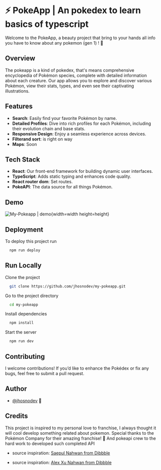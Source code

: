 
# ⚡ PokeApp | An pokedex to learn basics of typescript

Welcome to the PokeApp, a beauty project that bring to your hands all info you have to know about any pokemon (gen 1) ! 🚀

## Overview
The pokeapp is a kind of pokedex, that's means comprehensive encyclopedia of Pokémon species, complete with detailed information about each creature. Our app allows you to explore and discover various Pokémon, view their stats, types, and even see their captivating illustrations.

## Features

- **Search**: Easily find your favorite Pokémon by name.
- **Detailed Profiles**: Dive into rich profiles for each Pokémon, including their evolution chain and base stats.
- **Responsive Design**: Enjoy a seamless experience across devices.
- **Filterand sort**: is right on way 
- **Maps**: Soon



## Tech Stack
- **React**: Our front-end framework for building dynamic user interfaces.
- **TypeScript**: Adds static typing and enhances code quality.
- **React router dom**: Set routes. 
- **PokeAPI**: The data source for all things Pokémon.


## Demo

![My-Pokeapp | demo ]('/src/assets/demo.gif'){width=width height=height}


## Deployment

To deploy this project run

```bash
  npm run deploy
```


## Run Locally

Clone the project

```bash
  git clone https://github.com/jhosnodev/my-pokeapp.git
```

Go to the project directory

```bash
  cd my-pokeapp
```

Install dependencies

```bash
  npm install
```

Start the server

```bash
  npm run dev
```


## Contributing

I welcome contributions! If you’d like to enhance the Pokédex or fix any bugs, feel free to submit a pull request.


## Author

- [@jhosnodev](https://www.github.com/jhosnodev) 👾

## Credits 
This project is inspired to my personal love to franchise, I always thought it will cool develop something related about pokemon. 
Special thanks to the Pokémon Company for their amazing franchise! 💛
And pokeapi crew to the hard work to developed such completed API 

- source inspiration: [Saepul Nahwan from Dibbble](https://dribbble.com/shots/6563578-Pokedex-App-Animation)

- source inspiration: [Alex Xu Nahwan from Dibbble](https://www.behance.net/gallery/180876205/Pokemon-App)

